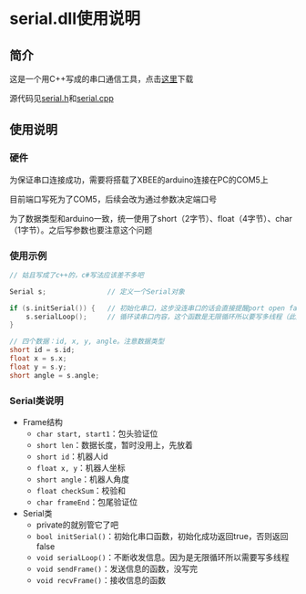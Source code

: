 # serial.dll使用说明

## 简介
这是一个用C++写成的串口通信工具，点击[这里](https://github.com/zliaky/Swarm/raw/master/storage/serial/Debug/serial.dll)下载

源代码见[serial.h](https://github.com/zliaky/Swarm/blob/master/storage/serial/serial/serial.h)和[serial.cpp](https://github.com/zliaky/Swarm/blob/master/storage/serial/serial/serial.cpp)

## 使用说明
### 硬件
为保证串口连接成功，需要将搭载了XBEE的arduino连接在PC的COM5上

目前端口写死为了COM5，后续会改为通过参数决定端口号

为了数据类型和arduino一致，统一使用了short（2字节）、float（4字节）、char（1字节）。之后写参数也要注意这个问题

### 使用示例
```c++
// 姑且写成了c++的，c#写法应该差不多吧

Serial s;		       	// 定义一个Serial对象

if (s.initSerial()) {	// 初始化串口，这步没连串口的话会直接提醒port open failed并返回false
	s.serialLoop();		// 循环读串口内容，这个函数是无限循环所以要写多线程（此处省略）
}

// 四个数据：id, x, y, angle。注意数据类型
short id = s.id;
float x = s.x;
float y = s.y;
short angle = s.angle;
```

### Serial类说明
- Frame结构
   - `char start, start1`：包头验证位
   - `short len`：数据长度，暂时没用上，先放着
   - `short id`：机器人id
   - `float x, y`：机器人坐标
   - `short angle`：机器人角度
   - `float checkSum`：校验和
   - `char frameEnd`：包尾验证位
- Serial类
   - private的就别管它了吧
   - `bool initSerial()`：初始化串口函数，初始化成功返回true，否则返回false
   - `void serialLoop()`：不断收发信息。因为是无限循环所以需要写多线程
   - `void sendFrame()`：发送信息的函数，没写完
   - `void recvFrame()`：接收信息的函数